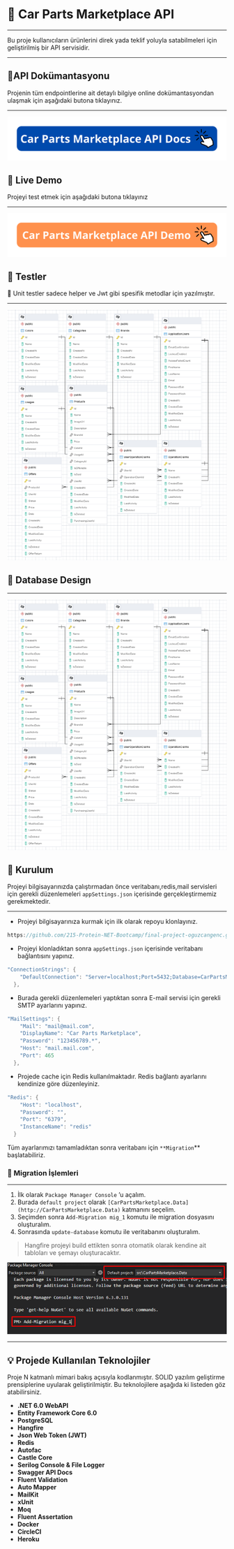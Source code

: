 # 🚗 Car Parts Marketplace API

---

Bu proje kullanıcıların ürünlerini direk yada teklif yoluyla satabilmeleri için geliştirilmiş bir API servisidir.

---

## 📝API Dokümantasyonu

Projenin tüm endpointlerine ait detaylı bilgiye online dokümantasyondan ulaşmak için aşağıdaki butona tıklayınız.

---

![Car Parts Marketplace API Docs.png](images/Car_Parts_Marketplace_API_Docs_(1).png)

## 🚀 Live Demo

Projeyi test etmek için aşağıdaki butona tıklayınız

---

![Car Parts Marketplace API Demo.png](images/Car_Parts_Marketplace_API_Docs.png)

## 🧪 Testler

<aside>
🧪 Unit testler sadece helper ve Jwt gibi spesifik metodlar için yazılmıştır.

</aside>

---

![Untitled](images/Untitled.png)

## 📌 Database Design

---

![Untitled](images/Untitled%201.png)

## 🔨 Kurulum

Projeyi bilgisayarınızda çalıştırmadan önce veritabanı,redis,mail servisleri için gerekli düzenlemeleri `appSettings.json` içerisinde gerçekleştirmemiz gerekmektedir.

---

- Projeyi bilgisayarınıza kurmak için ilk olarak repoyu klonlayınız.

```csharp
https://github.com/215-Protein-NET-Bootcamp/final-project-oguzcangenc.git
```

- Projeyi klonladıktan sonra `appSettings.json` içerisinde veritabanı bağlantısını yapınız.

```csharp
"ConnectionStrings": {
    "DefaultConnection": "Server=localhost;Port=5432;Database=CarPartsMarketplaceDb;User Id=postgres;Password=root;"
  },
```

- Burada gerekli düzenlemeleri yaptıktan sonra E-mail servisi için gerekli SMTP ayarlarını yapınız.

```csharp
"MailSettings": {
    "Mail": "mail@mail.com",
    "DisplayName": "Car Parts Marketplace",
    "Password": "123456789.*",
    "Host": "mail.mail.com",
    "Port": 465
  },
```

- Projede cache için Redis kullanılmaktadır. Redis bağlantı ayarlarını kendinize göre düzenleyiniz.

```csharp
"Redis": {
    "Host": "localhost",
    "Password": "",
    "Port": "6379",
    "InstanceName": "redis"
  }
```

Tüm ayarlarımızı tamamladıktan sonra veritabanı için `**Migration`** başlatabiliriz.

### 🔀 Migration İşlemleri

---

1. İlk olarak `Package Manager Console` ’u açalım. 
2. Burada `default project` olarak `[CarPartsMarketplace.Data](http://CarPartsMarketplace.Data)` katmanını seçelim. 
3. Seçimden sonra `Add-Migration mig_1` komutu ile migration dosyasını oluşturalım. 
4. Sonrasında `update-database` komutu ile veritabanını oluşturalım.

> Hangfire projeyi build ettikten sonra otomatik olarak kendine ait tabloları ve şemayı oluşturacaktır.
> 

![Untitled](images/Untitled%202.png)

---

## 💡 **Projede Kullanılan Teknolojiler**

Proje N katmanlı mimari bakış açısıyla kodlanmıştır. SOLID yazılım geliştirme prensiplerine uyularak geliştirilmiştir. Bu teknolojilere aşağıda ki listeden göz atabilirsiniz.

- **.NET 6.0 WebAPI**
- **Entity Framework Core 6.0**
- **PostgreSQL**
- **Hangfire**
- **Json Web Token (JWT)**
- **Redis**
- **Autofac**
- **Castle Core**
- **Serilog Console & File Logger**
- **Swagger API Docs**
- **Fluent Validation**
- **Auto Mapper**
- **MailKit**
- **xUnit**
- **Moq**
- **Fluent Assertation**
- **Docker**
- **CircleCI**
- **Heroku**

##
